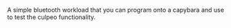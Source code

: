 A simple bluetooth workload that you can program onto a capybara and use to test
the culpeo functionality.
